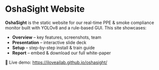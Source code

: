# OshaSight Website

**OshaSight** is the static website for our real-time PPE & smoke compliance monitor built with YOLOv8 and a rule-based GUI. This site showcases:

- **Overview** – key features, screenshots, team  
- **Presentation** – interactive slide deck  
- **Setup** – step-by-step install & train guide  
- **Report** – embed & download our full white-paper  

🔗 Live demo: https://iloveailab.github.io/oshasight/
